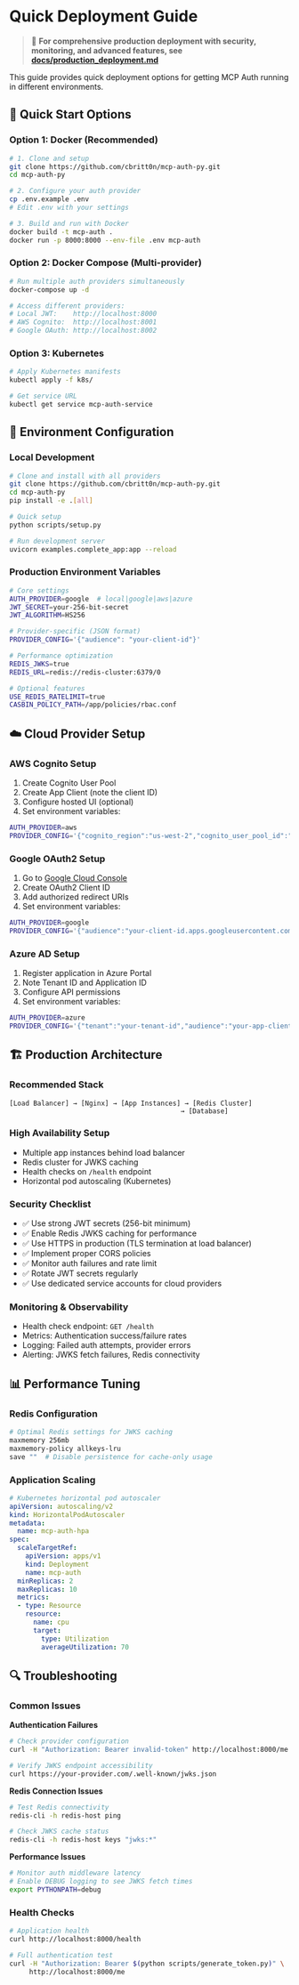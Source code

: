 # Quick Deployment Guide

> 📖 **For comprehensive production deployment with security, monitoring, and advanced features, see [docs/production_deployment.md](docs/production_deployment.md)**

This guide provides quick deployment options for getting MCP Auth running in different environments.

## 🚀 Quick Start Options

### Option 1: Docker (Recommended)

```bash
# 1. Clone and setup
git clone https://github.com/cbritt0n/mcp-auth-py.git
cd mcp-auth-py

# 2. Configure your auth provider
cp .env.example .env
# Edit .env with your settings

# 3. Build and run with Docker
docker build -t mcp-auth .
docker run -p 8000:8000 --env-file .env mcp-auth
```

### Option 2: Docker Compose (Multi-provider)

```bash
# Run multiple auth providers simultaneously
docker-compose up -d

# Access different providers:
# Local JWT:    http://localhost:8000
# AWS Cognito:  http://localhost:8001
# Google OAuth: http://localhost:8002
```

### Option 3: Kubernetes

```bash
# Apply Kubernetes manifests
kubectl apply -f k8s/

# Get service URL
kubectl get service mcp-auth-service
```

## 🔧 Environment Configuration

### Local Development
```bash
# Clone and install with all providers
git clone https://github.com/cbritt0n/mcp-auth-py.git
cd mcp-auth-py
pip install -e .[all]

# Quick setup
python scripts/setup.py

# Run development server
uvicorn examples.complete_app:app --reload
```

### Production Environment Variables

```bash
# Core settings
AUTH_PROVIDER=google  # local|google|aws|azure
JWT_SECRET=your-256-bit-secret
JWT_ALGORITHM=HS256

# Provider-specific (JSON format)
PROVIDER_CONFIG='{"audience": "your-client-id"}'

# Performance optimization
REDIS_JWKS=true
REDIS_URL=redis://redis-cluster:6379/0

# Optional features
USE_REDIS_RATELIMIT=true
CASBIN_POLICY_PATH=/app/policies/rbac.conf
```

## ☁️ Cloud Provider Setup

### AWS Cognito Setup
1. Create Cognito User Pool
2. Create App Client (note the client ID)
3. Configure hosted UI (optional)
4. Set environment variables:

```bash
AUTH_PROVIDER=aws
PROVIDER_CONFIG='{"cognito_region":"us-west-2","cognito_user_pool_id":"us-west-2_XXXXXXXXX","audience":"your-client-id"}'
```

### Google OAuth2 Setup
1. Go to [Google Cloud Console](https://console.cloud.google.com/)
2. Create OAuth2 Client ID
3. Add authorized redirect URIs
4. Set environment variables:

```bash
AUTH_PROVIDER=google
PROVIDER_CONFIG='{"audience":"your-client-id.apps.googleusercontent.com"}'
```

### Azure AD Setup
1. Register application in Azure Portal
2. Note Tenant ID and Application ID
3. Configure API permissions
4. Set environment variables:

```bash
AUTH_PROVIDER=azure
PROVIDER_CONFIG='{"tenant":"your-tenant-id","audience":"your-app-client-id"}'
```

## 🏗️ Production Architecture

### Recommended Stack
```
[Load Balancer] → [Nginx] → [App Instances] → [Redis Cluster]
                                           → [Database]
```

### High Availability Setup
- Multiple app instances behind load balancer
- Redis cluster for JWKS caching
- Health checks on `/health` endpoint
- Horizontal pod autoscaling (Kubernetes)

### Security Checklist
- ✅ Use strong JWT secrets (256-bit minimum)
- ✅ Enable Redis JWKS caching for performance
- ✅ Use HTTPS in production (TLS termination at load balancer)
- ✅ Implement proper CORS policies
- ✅ Monitor auth failures and rate limit
- ✅ Rotate JWT secrets regularly
- ✅ Use dedicated service accounts for cloud providers

### Monitoring & Observability
- Health check endpoint: `GET /health`
- Metrics: Authentication success/failure rates
- Logging: Failed auth attempts, provider errors
- Alerting: JWKS fetch failures, Redis connectivity

## 📊 Performance Tuning

### Redis Configuration
```bash
# Optimal Redis settings for JWKS caching
maxmemory 256mb
maxmemory-policy allkeys-lru
save ""  # Disable persistence for cache-only usage
```

### Application Scaling
```yaml
# Kubernetes horizontal pod autoscaler
apiVersion: autoscaling/v2
kind: HorizontalPodAutoscaler
metadata:
  name: mcp-auth-hpa
spec:
  scaleTargetRef:
    apiVersion: apps/v1
    kind: Deployment
    name: mcp-auth
  minReplicas: 2
  maxReplicas: 10
  metrics:
  - type: Resource
    resource:
      name: cpu
      target:
        type: Utilization
        averageUtilization: 70
```

## 🔍 Troubleshooting

### Common Issues

**Authentication Failures**
```bash
# Check provider configuration
curl -H "Authorization: Bearer invalid-token" http://localhost:8000/me

# Verify JWKS endpoint accessibility
curl https://your-provider.com/.well-known/jwks.json
```

**Redis Connection Issues**
```bash
# Test Redis connectivity
redis-cli -h redis-host ping

# Check JWKS cache status
redis-cli -h redis-host keys "jwks:*"
```

**Performance Issues**
```bash
# Monitor auth middleware latency
# Enable DEBUG logging to see JWKS fetch times
export PYTHONPATH=debug
```

### Health Checks
```bash
# Application health
curl http://localhost:8000/health

# Full authentication test
curl -H "Authorization: Bearer $(python scripts/generate_token.py)" \
     http://localhost:8000/me
```
